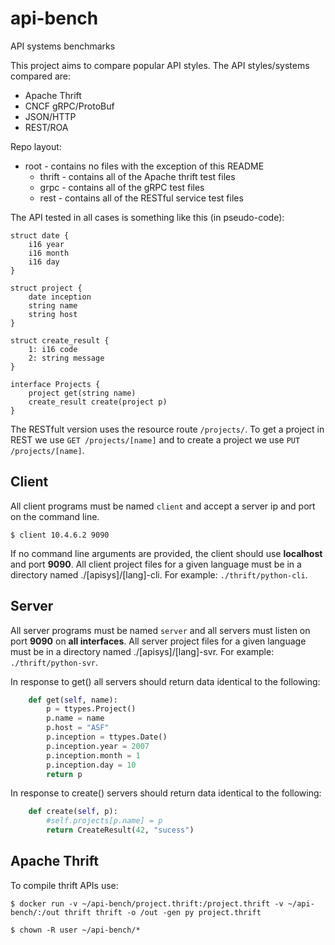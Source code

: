# api-bench

API systems benchmarks

This project aims to compare popular API styles. The API styles/systems compared are:

- Apache Thrift
- CNCF gRPC/ProtoBuf
- JSON/HTTP
- REST/ROA

Repo layout:
- root - contains no files with the exception of this README
    - thrift - contains all of the Apache thrift test files
    - grpc - contains all of the gRPC test files
    - rest - contains all of the RESTful service test files

The API tested in all cases is something like this (in pseudo-code):

```
struct date {
    i16 year
    i16 month
    i16 day
}

struct project {
    date inception
    string name
    string host
}

struct create_result {
    1: i16 code
    2: string message
}

interface Projects {
    project get(string name)
    create_result create(project p)
}
```

The RESTfult version uses the resource route `/projects/`. To get a project in REST we use `GET /projects/[name]` and
to create a project we use `PUT /projects/[name]`.


## Client

All client programs must be named `client` and accept a server ip and port on the command line.

```
$ client 10.4.6.2 9090
```

If no command line arguments are provided, the client should use **localhost** and port **9090**. All client project
files for a given language must be in a directory named ./[apisys]/[lang]-cli. For example: `./thrift/python-cli`.


## Server

All server programs must be named `server` and all servers must listen on port **9090** on **all interfaces**. All
server project files for a given language must be in a directory named ./[apisys]/[lang]-svr. For example:
`./thrift/python-svr`.

In response to get() all servers should return data identical to the following:

```python
    def get(self, name):
        p = ttypes.Project()
        p.name = name
        p.host = "ASF"
        p.inception = ttypes.Date()
        p.inception.year = 2007
        p.inception.month = 1
        p.inception.day = 10
        return p
```

In response to create() servers should return data identical to the following:

```python
    def create(self, p):
        #self.projects[p.name] = p
        return CreateResult(42, "sucess")

```


## Apache Thrift

To compile thrift APIs use:

```
$ docker run -v ~/api-bench/project.thrift:/project.thrift -v ~/api-bench/:/out thrift thrift -o /out -gen py project.thrift

$ chown -R user ~/api-bench/*
```
